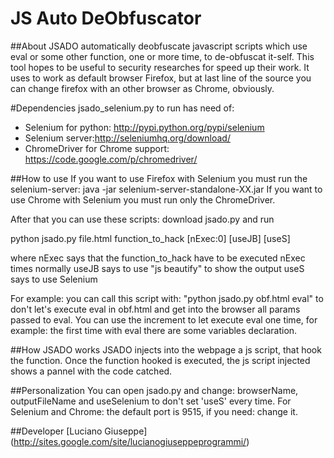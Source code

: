 JS Auto DeObfuscator 
========================

##About
JSADO automatically deobfuscate javascript scripts which use eval or some other function, one or more time, to de-obfuscat it-self.
This tool hopes to be useful to security researches for speed up their work.
It uses to work as default browser Firefox, but at last line of the source you can change firefox with an other browser as Chrome, obviously.

#Dependencies
jsado_selenium.py to run has need of: 
* Selenium for python: http://pypi.python.org/pypi/selenium
* Selenium server:http://seleniumhq.org/download/
* ChromeDriver for Chrome support: https://code.google.com/p/chromedriver/

##How to use
If you want to use Firefox with Selenium you must run the selenium-server: java -jar selenium-server-standalone-XX.jar
If you want to use Chrome with Selenium you must run only the ChromeDriver.

After that you can use these scripts: download jsado.py and run

python jsado.py file.html function_to_hack [nExec:0] [useJB] [useS]

where 
	nExec says that the function_to_hack have to be executed nExec times normally
	useJB says to use "js beautify" to show the output
	useS says to use Selenium

For example: you can call this script with: "python jsado.py obf.html eval" to don't let's execute eval in obf.html and get into the browser all params passed to eval.
You can use the increment to let execute eval one time, for example: the first time with eval there are some variables declaration.

##How JSADO works
JSADO injects into the webpage a js script, that hook the function. Once the function hooked is executed, the js script injected shows a pannel with the code catched.

##Personalization
You can open jsado.py and change: browserName, outputFileName and useSelenium to don't set 'useS' every time.
For Selenium and Chrome: the default port is 9515, if you need: change it.

##Developer
[Luciano Giuseppe] (http://sites.google.com/site/lucianogiuseppeprogrammi/)
